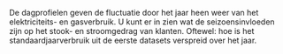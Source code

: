 De dagprofielen geven de fluctuatie door het jaar heen weer van het elektriciteits- en gasverbruik. U kunt er in zien wat de seizoensinvloeden zijn op het stook- en stroomgedrag van klanten. Oftewel: hoe is het standaardjaarverbruik uit de eerste datasets verspreid over het jaar. 